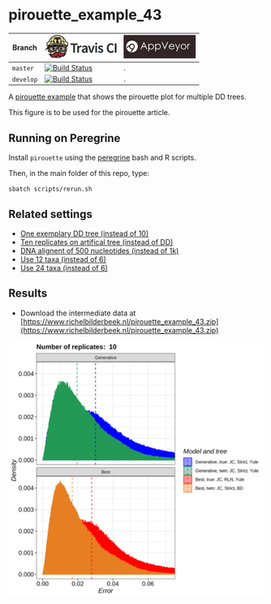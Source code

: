# pirouette_example_43

Branch   |[![Travis CI logo](pics/TravisCI.png)](https://travis-ci.org)                                                                                                 |[![AppVeyor logo](pics/AppVeyor.png)](https://appveyor.com)                                                                                               
---------|--------------------------------------------------------------------------------------------------------------------------------------------------------------|-------------------------------------------------------------------------------------------------------------
`master` |[![Build Status](https://travis-ci.org/richelbilderbeek/pirouette_example_43.svg?branch=master)](https://travis-ci.org/richelbilderbeek/pirouette_example_43) |.
`develop`|[![Build Status](https://travis-ci.org/richelbilderbeek/pirouette_example_43.svg?branch=develop)](https://travis-ci.org/richelbilderbeek/pirouette_example_43)|.

A [pirouette example](https://github.com/richelbilderbeek/pirouette_examples)
that shows the pirouette plot for multiple DD trees.

This figure is to be used for the pirouette article.

## Running on Peregrine

Install `pirouette` using the [peregrine](https://github.com/richelbilderbeek/peregrine)
bash and R scripts.

Then, in the main folder of this repo, type:

```
sbatch scripts/rerun.sh
```

## Related settings

 * [One exemplary DD tree (instead of 10)](https://github.com/richelbilderbeek/pirouette_example_30)
 * [Ten replicates on artifical tree (instead of DD)](https://github.com/richelbilderbeek/pirouette_example_31)
 * [DNA alignent of 500 nucleotides (instead of 1k)](https://github.com/richelbilderbeek/pirouette_example_19)
 * [Use 12 taxa (instead of 6)](https://github.com/richelbilderbeek/pirouette_example_32)
 * [Use 24 taxa (instead of 6)](https://github.com/richelbilderbeek/pirouette_example_33)

## Results

 * Download the intermediate data at 
   [https://www.richelbilderbeek.nl/pirouette_example_43.zip](https://www.richelbilderbeek.nl/pirouette_example_43.zip)

![](errors.png)

